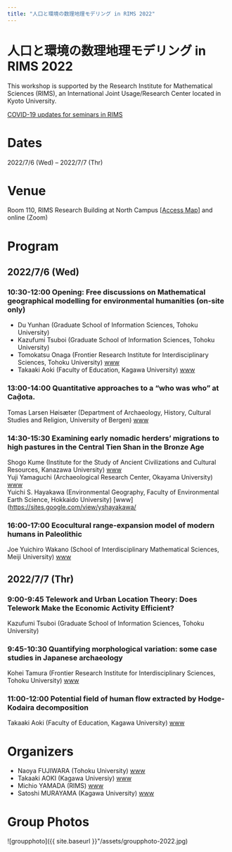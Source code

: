 ```yaml
---
title: "人口と環境の数理地理モデリング in RIMS 2022"
---
```


# 人口と環境の数理地理モデリング in RIMS 2022


This workshop is supported by the Research Institute for Mathematical Sciences (RIMS), an International Joint Usage/Research Center located in Kyoto University.

[COVID-19 updates for seminars in RIMS](https://www.kurims.kyoto-u.ac.jp/kyoten/ja/covid-19.html)


# Dates
2022/7/6 (Wed) – 2022/7/7 (Thr)

# Venue
Room 110, RIMS Research Building at North Campus [[Access Map](https://www.kurims.kyoto-u.ac.jp/kyoten/en/access.html)]
and online (Zoom) 

# Program
## 2022/7/6 (Wed)
### 10:30-12:00 Opening: Free discussions on Mathematical geographical modelling for environmental humanities (on-site only)
- Du Yunhan (Graduate School of Information Sciences, Tohoku University) 
- Kazufumi Tsuboi (Graduate School of Information Sciences, Tohoku University) 
- Tomokatsu Onaga (Frontier Research Institute for Interdisciplinary Sciences, Tohoku University) [www](https://researchmap.jp/onaga)
- Takaaki Aoki (Faculty of Education, Kagawa University) [www](http://www.ed.kagawa-u.ac.jp/~aoki/)


###  13:00-14:00 Quantitative approaches to a “who was who” at Caḍ́ota.
Tomas Larsen Høisæter (Department of Archaeology, History, Cultural Studies and Religion, University of Bergen) [www](https://www.uib.no/en/persons/Tomas.Larsen.H%C3%B8is%C3%A6ter)

### 14:30-15:30 Examining early nomadic herders’ migrations to high pastures in the Central Tien Shan in the Bronze Age
Shogo Kume (Institute for the Study of Ancient Civilizations and Cultural Resources, Kanazawa University) [www](https://researchmap.jp/shogo_kume?lang=en) <BR>
Yuji Yamaguchi (Archaeological Research Center, Okayama University) [www](https://researchmap.jp/7000024924?lang=en) <BR>
Yuichi S. Hayakawa (Environmental Geography, Faculty of Environmental Earth Science, Hokkaido University) [www](https://sites.google.com/view/yshayakawa/

### 16:00-17:00 Ecocultural range-expansion model of modern humans in Paleolithic
Joe Yuichiro Wakano (School of Interdisciplinary Mathematical Sciences, Meiji University) [www](http://joewakano.sakura.ne.jp/research/index.html)

## 2022/7/7 (Thr)
### 9:00-9:45 Telework and Urban Location Theory: Does Telework Make the Economic Activity Efficient?
Kazufumi Tsuboi (Graduate School of Information Sciences, Tohoku University)

### 9:45-10:30 Quantifying morphological variation: some case studies in Japanese archaeology
Kohei Tamura (Frontier Research Institute for Interdisciplinary Sciences, Tohoku University) [www](https://www.fris.tohoku.ac.jp/researcher/creative/tamura.html)

### 11:00-12:00 Potential field of human flow extracted by Hodge-Kodaira decomposition
Takaaki Aoki (Faculty of Education, Kagawa University) [www](http://www.ed.kagawa-u.ac.jp/~aoki/)

# Organizers
- Naoya FUJIWARA (Tohoku University) [www](https://www.is.tohoku.ac.jp/jp/laboratory/list_dept/c10.html)
- Takaaki AOKI (Kagawa Universiy) [www](http://www.ed.kagawa-u.ac.jp/~aoki/)
- Michio YAMADA (RIMS) [www](http://www.kurims.kyoto-u.ac.jp/en/list/YAMADA,%20Michio.html)
- Satoshi MURAYAMA (Kagawa University) [www](http://www.ed.kagawa-u.ac.jp/~aoki/)


# Group Photos
![groupphoto]({{ site.baseurl }}"/assets/groupphoto-2022.jpg)